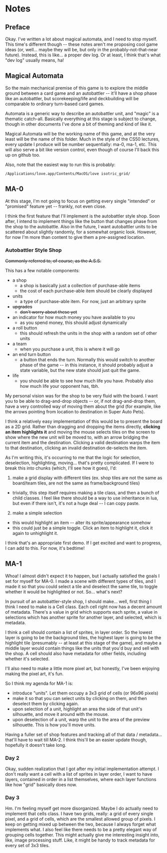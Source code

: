 # Notes

## Preface

Okay. I've written a lot about magical automata, and I need to stop myself. This time's different though -- these notes aren't me proposing cool game ideas (or, well... maybe they will be, but only in the probably-not-that-near future). Instead, this is like... a proper dev log. Or at least, I think that's what "dev log" usually means, ha!

## Magical Automata

So the main mechanical premise of this game is to explore the middle ground between a card game and an autobattler -- it'll have a shop phase like an autobattler, but scorekeeping/life and deckbuilding will be comparable to ordinary turn-based card games.

Automata is a generic way to describe an autobattler unit, and "magic" is a thematic catch-all. Basically everything at this stage is subject to change, though in other documents I've done a bit of theming and kind of like it.

Magical Automata will be the working name of this game, and at the very least will be the name of this folder. Much in the style of the CS50 lectures, every update I produce will be number sequentially: ma-0, ma-1, etc. This will also serve a bit like version control, even though of course I'll back this up on github too.

Also, note that the easiest way to run this is probably:

```
/Applications/love.app/Contents/MacOS/love isotric_grid/
```

## MA-0

At this stage, I'm not going to focus on getting every single "intended" or "promised" feature yet -- frankly, not even close.

I think the first feature that I'll implement is the autobattler style shop. Soon after, I intend to implement things like the button that changes phase from the shop to the autobattle. Also in the future, I want autobattler units to be scattered about slightly randomly, for a somewhat organic look. However, for now I'm more than content to give them a pre-assigned location.

### Autobattler Style Shop

~~Commonly referred to, of course, as the A.S.S.~~

This has a few notable components:
* a shop
  * a shop is basically just a collection of purchase-able items
  * the cost of each purchase-able item should be clearly displayed
* units
  * a type of purchase-able item. For now, just an arbitrary sprite
* ~~upgrades~~
  * ~~don't worry about these yet~~
* an indicator for how much money you have available to you
  * as you spend money, this should adjust dynamically
* a roll button
  * this should refresh the units in the shop with a random set of other units
* a team
  * when you purchase a unit, this is where it will go
* an end turn button
  * a button that ends the turn. Normally this would switch to another phase of the game -- in this instance, it should probably adjust a state variable, but the new state should just quit the game.
* life
  * you should be able to see how much life you have. Probably also how much life your opponent has, tbh.

My personal vision was for the shop to be very fluid with the board. I want you to be able to drag-and-drop objects -- or, if not drag-and-drop them, have a very controlled way of moving them about the grid (for example, like the arrows pointing from location to destination in Super Auto Pets).

I think a relatively easy implementation of this would be to present the board as a 2D grid. Rather than dragging and dropping the items directly, **clicking an item highlights it** and moving the mouse selects tiles on the screen to show where the new unit will be moved to, with an arrow bridging the current item and the destination. Clicking a valid destination warps the item to that destination, clicking an invalid destination de-selects the item.

As I'm writing this, it's occurring to me that the logic for selection, deselection, highlighting, moving... that's pretty complicated. If I were to break this into chunks (which, I'll see how it goes), I'd:

1. make a grid display with different tiles (ex. shop tiles are not the same as board/team tiles, are not the same as frame/background tiles)
  * trivially, this step itself requires making a tile class, and then a bunch of child classes. I feel like there should be a way to use inheritance in lua, but even if there isn't, it's not a huge deal -- I can copy paste.
2. make a simple selection
  * this would highlight an item -- alter its sprite/appearance somehow
  * this could just be a simple toggle. Click an item to highlight it, click it again to unhighlight it.

I think that's an appropriate first demo. If I get excited and want to progress, I can add to this. For now, it's bedtime!

## MA-1

Whoa! I almost didn't expect it to happen, but I actually satisfied the goals I set for myself for MA-0. I made a scene with different types of tiles, and I made it so that you could select a tile and deselect the same tile, to toggle whether it would be highlighted or not. So... what's next?

In pursuit of an autobattler-style shop, I should make... well, first thing I think I need to make is a Cell class. Each cell right now has a decent amount of metadata. There's a value in grid which supports each sprite, a value in selections which has another sprite for another layer, and selected, which is metadata.

I think a cell should contain a list of sprites, in layer order. So the lowest layer is going to be the background tiles, the highest layer is going to be the highlight tile (presumably -- at least at this stage of the game), and maybe a middle layer would contain things like the units that you'd buy and sell with the shop.
A cell should also have metadata for other fields, including whether it's selected.

I'll also need to make a little more pixel art, but honestly, I've been enjoying making the pixel art, it's fun.

So I think my agenda for MA-1 is:
* introduce "units". Let them occupy a 3x3 grid of cells (or 96x96 pixels)
* make it so that you can select units by clicking on them, and then deselect them by clicking again.
* upon selection of a unit, highlight an area the side of that unit's silhouette, and move it around with the mouse.
* upon deselection of a unit, warp the unit to the area of the preview silhouette. This is how you'll move units.

Having a fuller set of shop features and tracking all of that data / metadata... that'll have to wait till MA-2. I think this'll be an easier update though, hopefully it doesn't take long.

### Day 2

Okay, sudden realization that I got after my initial implementation attempt. I don't really want a cell with a list of sprites in layer order, I want to have layers, contained in order in a list themselves, where each layer functions like how "grid" basically does now.

### Day 3

Hm. I'm feeling myself get more disorganized. Maybe I do actually need to implement that cells class. I have two grids, really: a grid of every single pixel, and a grid of cells, which are the smallest allowed group of pixels. I keep on getting mixed up between the two, because I always forget what implements what. I also feel like there needs to be a pretty elegant way of grouping cells together. This might actually give me interesting insight into, like, image processing stuff. Like, it might be handy to track metadata for every set of 3x3 tiles. 
